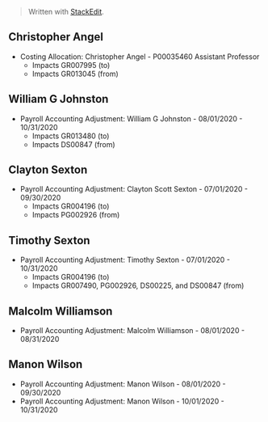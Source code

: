 


> Written with [StackEdit](https://stackedit.io/).

## Christopher Angel
-  Costing Allocation: Christopher Angel - P00035460 Assistant Professor
	-  Impacts GR007995 (to)
	-  Impacts GR013045 (from)

## William G Johnston
- Payroll Accounting Adjustment: William G Johnston - 08/01/2020 - 10/31/2020
	- Impacts GR013480 (to)
	- Impacts DS00847 (from)

## Clayton Sexton
- Payroll Accounting Adjustment: Clayton Scott Sexton - 07/01/2020 - 09/30/2020
	- Impacts GR004196 (to)
	- Impacts PG002926 (from)

## Timothy Sexton
- Payroll Accounting Adjustment: Timothy Sexton - 07/01/2020 - 10/31/2020
	- Impacts GR004196 (to)
	- Impacts GR007490, PG002926, DS00225, and DS00847 (from)

## Malcolm Williamson
- Payroll Accounting Adjustment: Malcolm Williamson - 08/01/2020 - 08/31/2020

## Manon Wilson
- Payroll Accounting Adjustment: Manon Wilson - 08/01/2020 - 09/30/2020
- Payroll Accounting Adjustment: Manon Wilson - 10/01/2020 - 10/31/2020

<!--stackedit_data:
eyJoaXN0b3J5IjpbMTI0NTMyNDE2MCwxNzUwOTQ1ODM2LDE4NT
I5ODYzMjJdfQ==
-->